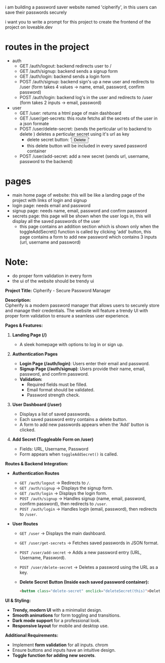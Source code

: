 i am building a password saver website named 'cipherify', in this users can save their passwords securely


i want you to write a prompt for this project to create the frontend of the project on loveable.dev


# routes in the project

- auth
    - GET /auth/logout: backend redirects user to /
    - GET /auth/signup: backend sends a signup form
    - GET /auth/login: backend sends a login form
    - POST /auth/signup: backend sign's up a new user and redirects to /user (form takes 4 values -> name, email, password, confirm password)
    - POST /auth/login: backend log's in the user and redirects to /user (form takes 2 inputs -> email, password)
- user
    - GET /user: returns a html page of main dashboard
    - GET /user/get-secrets: this route fetchs all the secrets of the user in a json formate
    - POST /user/delete-secret: (sends the perticular url to backend to delete ) deletes a perticular secret using it's url as key
         - delete secret button: '<button class="delete-secret" onclick="deleteSecret(this)">Delete</button>'
         - this delete button will be included in every saved password container
    - POST /user/add-secret: add a new secret (sends url, username, password to the backend)

# pages
- main home page of website: this will be like a landing page of the project with links of login and signup
- login page: needs email and password
- signup page: needs name, email, password and confirm password
- secrets page: this page will be shown when the user logs in, this will display all the saved passwords of the user
    - this page contains an addition section which is shown only when the toggleAddSecret() function is called by clicking 'add' button, this page contains a form to add new password which contains 3 inputs (url, username and password)

# Note:
- do proper form validation in every form
- the ui of the website should be trendy ui




















**Project Title:** Cipherify - Secure Password Manager  

**Description:**  
Cipherify is a modern password manager that allows users to securely store and manage their credentials. The website will feature a trendy UI with proper form validation to ensure a seamless user experience.  

**Pages & Features:**  

1. **Landing Page (/)**
   - A sleek homepage with options to log in or sign up.  

2. **Authentication Pages**  
   - **Login Page (/auth/login)**: Users enter their email and password.  
   - **Signup Page (/auth/signup)**: Users provide their name, email, password, and confirm password.  
   - **Validation:**  
     - Required fields must be filled.  
     - Email format should be validated.  
     - Password strength check.  

3. **User Dashboard (/user)**  
   - Displays a list of saved passwords.  
   - Each saved password entry contains a delete button.  
   - A form to add new passwords appears when the 'Add' button is clicked.  

4. **Add Secret (Toggleable Form on /user)**  
   - Fields: URL, Username, Password  
   - Form appears when `toggleAddSecret()` is called.  

**Routes & Backend Integration:**  

- **Authentication Routes**  
  - `GET /auth/logout` → Redirects to `/`.  
  - `GET /auth/signup` → Displays the signup form.  
  - `GET /auth/login` → Displays the login form.  
  - `POST /auth/signup` → Handles signup (name, email, password, confirm password), then redirects to `/user`.  
  - `POST /auth/login` → Handles login (email, password), then redirects to `/user`.  

- **User Routes**  
  - `GET /user` → Displays the main dashboard.  
  - `GET /user/get-secrets` → Fetches saved passwords in JSON format.  
  - `POST /user/add-secret` → Adds a new password entry (URL, Username, Password).  
  - `POST /user/delete-secret` → Deletes a password using the URL as a key.  

  - **Delete Secret Button (Inside each saved password container):**  
    ```html
    <button class="delete-secret" onclick="deleteSecret(this)">Delete</button>
    ```

**UI & Styling:**  
- **Trendy, modern UI** with a minimalist design.  
- **Smooth animations** for form toggling and transitions.  
- **Dark mode support** for a professional look.  
- **Responsive layout** for mobile and desktop use.  

**Additional Requirements:**  
- Implement **form validation** for all inputs.  chrom
- Ensure buttons and inputs have an intuitive design.  
- **Toggle function for adding new secrets**.  
